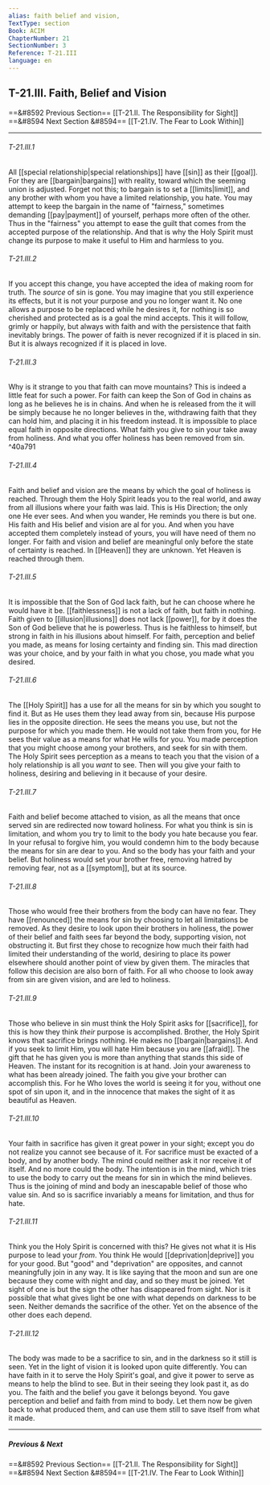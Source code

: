 ```yaml
---
alias: faith belief and vision,
TextType: section
Book: ACIM
ChapterNumber: 21
SectionNumber: 3
Reference: T-21.III
language: en
---
```

## T-21.III. Faith, Belief and Vision

==&#8592 Previous Section== [[T-21.II. The Responsibility for Sight]]
==&#8594 Next Section &#8594== [[T-21.IV. The Fear to Look Within]]

***
###### T-21.III.1
All [[special relationship|special relationships]] have [[sin]] as their [[goal]]. For they are [[bargain|bargains]] with reality, toward which the seeming union is adjusted. Forget not this; to bargain is to set a [[limits|limit]], and any brother with whom you have a limited relationship, you hate. You may attempt to keep the bargain in the name of "fairness," sometimes demanding [[pay|payment]] of yourself, perhaps more often of the other. Thus in the "fairness" you attempt to ease the guilt that comes from the accepted purpose of the relationship. And that is why the Holy Spirit must change its purpose to make it useful to Him and harmless to you.

###### T-21.III.2
If you accept this change, you have accepted the idea of making room for truth. The _source_ of sin is gone. You may imagine that you still experience its effects, but it is not your purpose and you no longer want it. No one allows a purpose to be replaced while he desires it, for nothing is so cherished and protected as is a goal the mind accepts. This it will follow, grimly or happily, but always with faith and with the persistence that faith inevitably brings. The power of faith is never recognized if it is placed in sin. But it is always recognized if it is placed in love.

###### T-21.III.3
Why is it strange to you that faith can move mountains? This is indeed a little feat for such a power. For faith can keep the Son of God in chains as long as he believes he is in chains. And when he is released from the it will be simply because he no longer believes in the, withdrawing faith that they can hold him, and placing it in his freedom instead. It is impossible to place equal faith in opposite directions. What faith you give to sin your take away from holiness. And what you offer holiness has been removed from sin. ^40a791

###### T-21.III.4
Faith and belief and vision are the means by which the goal of holiness is reached. Through them the Holy Spirit leads you to the real world, and away from all illusions where your faith was laid. This is His Direction; the only one He ever sees. And when you wander, He reminds you there is but one. His faith and His belief and vision are al for you. And when you have accepted them completely instead of yours, you will have need of them no longer. For faith and vision and belief are meaningful only before the state of certainty is reached. In [[Heaven]] they are unknown. Yet Heaven is reached through them.

###### T-21.III.5
It is impossible that the Son of God lack faith, but he can choose where he would have it be. [[faithlessness]] is not a lack of faith, but faith in nothing. Faith given to [[illusion|illusions]] does not lack [[power]], for by it does the Son of God believe that he is powerless. Thus is he faithless to himself, but strong in faith in his illusions about himself. For faith, perception and belief you made, as means for losing certainty and finding sin. This mad direction was your choice, and by your faith in what you chose, you made what you desired.

###### T-21.III.6
The [[Holy Spirit]] has a use for all the means for sin by which you sought to find it. But as He uses them they lead away from sin, because His purpose lies in the opposite direction. He sees the means you use, but not the purpose for which you made them. He would not take them from you, for He sees their value as a means for what He wills for you. You made perception that you might choose among your brothers, and seek for sin with them. The Holy Spirit sees perception as a means to teach you that the vision of a holy relationship is all you _want_ to see. Then will you give your faith to holiness, desiring and believing in it because of your desire.

###### T-21.III.7
Faith and belief become attached to vision, as all the means that once served sin are redirected now toward holiness. For what you think is sin is limitation, and whom you try to limit to the body you hate because you fear. In your refusal to forgive him, you would condemn him to the body because the means for sin are dear to you. And so the body has your faith and your belief. But holiness would set your brother free, removing hatred by removing fear, not as a [[symptom]], but at its source.

###### T-21.III.8
Those who would free their brothers from the body can have no fear. They have [[renounced]] the means for sin by choosing to let all limitations be removed. As they desire to look upon their brothers in holiness, the power of their belief and faith sees far beyond the body, supporting vision, not obstructing it. But first they chose to recognize how much their faith had limited their understanding of the world, desiring to place its power elsewhere should another point of view by given them. The miracles that follow this decision are also born of faith. For all who choose to look away from sin are given vision, and are led to holiness.

###### T-21.III.9
Those who believe in sin must think the Holy Spirit asks for [[sacrifice]], for this is how they think _their_ purpose is accomplished. Brother, the Holy Spirit knows that sacrifice brings nothing. He makes no [[bargain|bargains]]. And if you seek to limit Him, you will hate Him because you are [[afraid]]. The gift that he has given you is more than anything that stands this side of Heaven. The instant for its recognition is at hand. Join your awareness to what has been already joined. The faith you give your brother can accomplish this. For he Who loves the world is seeing it for you, without one spot of sin upon it, and in the innocence that makes the sight of it as beautiful as Heaven.

###### T-21.III.10
Your faith in sacrifice has given it great power in your sight; except you do not realize you cannot see because of it. For sacrifice must be exacted of a body, and by another body. The mind could neither ask it nor receive it of itself. And no more could the body. The intention is in the mind, which tries to use the body to carry out the means for sin in which the mind believes. Thus is the joining of mind and body an inescapable belief of those who value sin. And so is sacrifice invariably a means for limitation, and thus for hate.

###### T-21.III.11
Think you the Holy Spirit is concerned with this? He gives not what it is His purpose to lead your _from_. You think He would [[deprivation|deprive]] you for your good. But "good" and "deprivation" are opposites, and cannot meaningfully join in any way. It is like saying that the moon and sun are one because they come with night and day, and so they must be joined. Yet sight of one is but the sign the other has disappeared from sight. Nor is it possible that what gives light be one with what depends on darkness to be seen. Neither demands the sacrifice of the other. Yet on the absence of the other does each depend.

###### T-21.III.12
The body was made to be a sacrifice to sin, and in the darkness so it still is seen. Yet in the light of vision it is looked upon quite differently. You can have faith in it to serve the Holy Spirit's goal, and give it power to serve as means to help the blind to see. But in their seeing they look past it, as do you. The faith and the belief you gave it belongs beyond. You gave perception and belief and faith from mind to body. Let them now be given back to what produced them, and can use them still to save itself from what it made.


***
##### Previous & Next
==&#8592 Previous Section== [[T-21.II. The Responsibility for Sight]]
==&#8594 Next Section &#8594== [[T-21.IV. The Fear to Look Within]]
